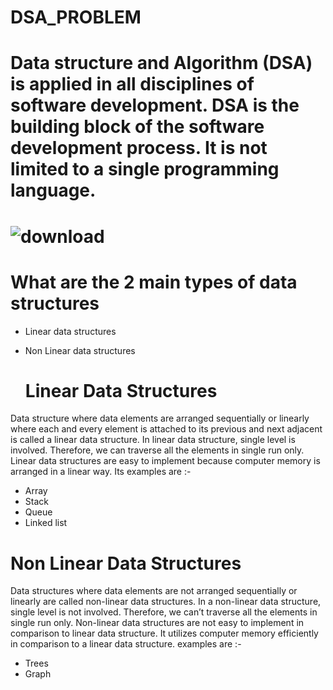 # DSA_PROBLEM
# Data structure and Algorithm (DSA) is applied in all disciplines of software development. DSA is the building block of the software development process. It is not limited to a single programming language.

# ![download](https://github.com/sanjanyadav420/DSA_PROBLEM/assets/101393474/26b8c37a-79ef-4e11-82b0-0cb1682f9529)
# What are the 2 main types of data structures
- Linear data structures
- Non Linear data structures

  # Linear Data Structures
Data structure where data elements are arranged sequentially or linearly where each and every element is attached to its previous and next adjacent is called a linear data structure. In linear data structure, single level is involved. Therefore, we can traverse all the elements in single run only. Linear data structures are easy to implement because computer memory is arranged in a linear way. Its examples are :-
 - Array
 - Stack
 - Queue
 - Linked list
  # Non Linear Data Structures
Data structures where data elements are not arranged sequentially or linearly are called non-linear data structures. In a non-linear data structure, single level is not involved. Therefore, we can’t traverse all the elements in single run only. Non-linear data structures are not easy to implement in comparison to linear data structure. It utilizes computer memory efficiently in comparison to a linear data structure.
examples are :-
- Trees
- Graph

